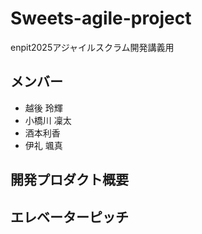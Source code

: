 # Sweets-agile-project
enpit2025アジャイルスクラム開発講義用

## メンバー
- 越後 玲輝
- 小橋川 凜太
- 酒本利香
- 伊礼 颯真
## 開発プロダクト概要

## エレベーターピッチ
